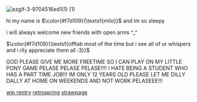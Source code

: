 




![ezgif-3-9704516ed1(1) (1)](https://github.com/user-attachments/assets/8818f56b-77d2-4f0c-aa41-d343135ac9d0)


hi my name is $\color{#f7d109}{\textsf{milo}}$ and im so sleepy

i will always welcome new friends with open arms ^_^

$\color{#f7d109}{\textsf{offtab most of the time but i see all of ur whispers and i rlly appreciate them all :3}}$

GOD PLEASE GIVE ME MORE FREETIME SO I CAN PLAY ON MY LITTLE PONY GAME PELASE PELASE PELASE!!!! I HATE BEING A STUDENT WHO HAS A PART TIME JOB!!! IM ONLY 12 YEARS OLD PLEASE LET ME DILLY DALLY AT HOME ON WEEKENDS AND NOT WORK PELASEEE!!!

[wip rentry](https://rentry.co/heavenlyfebruary) [retrospring](https://retrospring.net/@emari) [strawpage](https://q84s.straw.page/)








